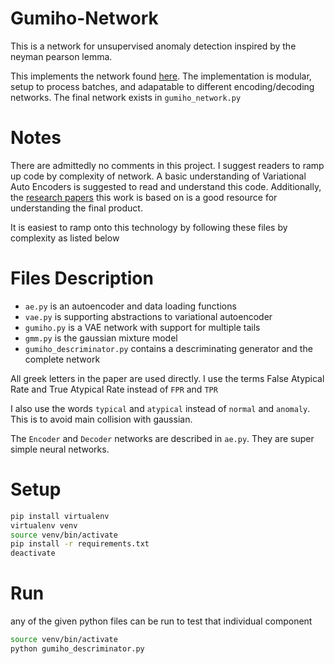 # Gumiho-Network

This is a network for unsupervised anomaly detection inspired by the neyman pearson lemma.

This implements the network found [here](https://arxiv.org/pdf/1810.09133.pdf). The implementation is modular, setup to process batches, and adapatable to different encoding/decoding networks. The final network exists in `gumiho_network.py`

# Notes

There are admittedly no comments in this project. I suggest readers to ramp up code by complexity of network. A basic understanding of Variational Auto Encoders is suggested to read and understand this code. Additionally, the [research papers](https://arxiv.org/pdf/1810.09133.pdf) this work is based on is a good resource for understanding the final product.

It is easiest to ramp onto this technology by following these files by complexity as listed below

# Files Description

- `ae.py` is an autoencoder and data loading functions
- `vae.py` is supporting abstractions to variational autoencoder
- `gumiho.py` is a VAE network with support for multiple tails
- `gmm.py` is the gaussian mixture model
- `gumiho_descriminator.py` contains a descriminating generator and the complete network

All greek letters in the paper are used directly. I use the terms False Atypical Rate and True Atypical Rate instead of `FPR` and `TPR`

I also use the words `typical` and `atypical` instead of `normal` and `anomaly`. This is to avoid main collision with gaussian.

The `Encoder` and `Decoder` networks are described in `ae.py`. They are super simple neural networks.

# Setup

```bash
pip install virtualenv
virtualenv venv
source venv/bin/activate
pip install -r requirements.txt
deactivate
```

# Run

any of the given python files can be run to test that individual component

```bash
source venv/bin/activate
python gumiho_descriminator.py
```
